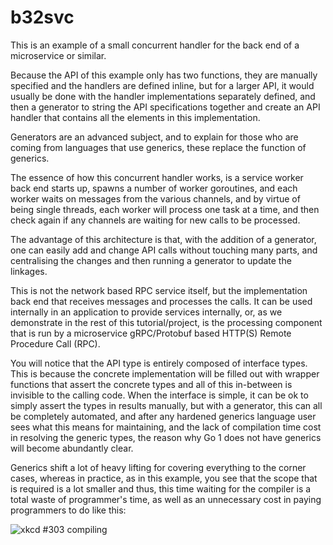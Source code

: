 # b32svc

This is an example of a small concurrent handler for the back end of a
microservice or similar.

Because the API of this example only has two functions, they are manually
specified and the handlers are defined inline, but for a larger API, it would
usually be done with the handler implementations separately defined, and then a
generator to string the API specifications together and create an API handler
that contains all the elements in this implementation.

Generators are an advanced subject, and to explain for those who are coming from
languages that use generics, these replace the function of generics.

The essence of how this concurrent handler works, is a service worker back end
starts up, spawns a number of worker goroutines, and each worker waits on
messages from the various channels, and by virtue of being single threads, each
worker will process one task at a time, and then check again if any channels are
waiting for new calls to be processed.

The advantage of this architecture is that, with the addition of a generator,
one can easily add and change API calls without touching many parts, and
centralising the changes and then running a generator to update the linkages.

This is not the network based RPC service itself, but the implementation back
end that receives messages and processes the calls. It can be used internally in
an application to provide services internally, or, as we demonstrate in the rest
of this tutorial/project, is the processing component that is run by a
microservice gRPC/Protobuf based HTTP(S) Remote Procedure Call (RPC).

You will notice that the API type is entirely composed of interface types. This
is because the concrete implementation will be filled out with wrapper functions
that assert the concrete types and all of this in-between is invisible to the
calling code. When the interface is simple, it can be ok to simply assert the
types in results manually, but with a generator, this can all be completely
automated, and after any hardened generics language user sees what this means
for maintaining, and the lack of compilation time cost in resolving the generic
types, the reason why Go 1 does not have generics will become abundantly clear.

Generics shift a lot of heavy lifting for covering everything to the corner
cases, whereas in practice, as in this example, you see that the scope that is
required is a lot smaller and thus, this time waiting for the compiler is a
total waste of programmer's time, as well as an unnecessary cost in paying
programmers to do like this:

![xkcd #303 compiling](https://imgs.xkcd.com/comics/compiling.png)
